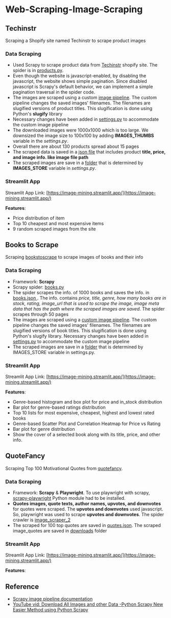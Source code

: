# Web-Scraping-Image-Scraping

## Techinstr
Scraping a Shopify site named Techinstr to scrape product images

### Data Scraping

- Used Scrapy to scrape product data from [Techinstr](https://techinstr.myshopify.com/collections/all) shopify site. The spider is in [products.py](https://github.com/rukshar69/Web-Scraping-Shopify-Image-Scraping/blob/main/techinstr/techinstr/spiders/products.py). 
- Even though the website is javascript-enabled, by disabling the javascript, the website shows simple pagination. Since disabled javascript is Scrapy's default behavior, we can implement a simple pagination traversal in the spider code.
- The images are scraped using a custom [image pipeline](https://github.com/rukshar69/Web-Scraping-Shopify-Image-Scraping/blob/main/techinstr/techinstr/pipelines.py). The custom pipeline changes the saved images' filenames. The filenames are slugified versions of product titles. This slugification is done using Python's **slugify** library
- Necessary changes have been added in [settings.py](https://github.com/rukshar69/Web-Scraping-Shopify-Image-Scraping/blob/main/techinstr/techinstr/settings.py) to accommodate the custom image pipeline
- The downloaded images were 1000x1000 which is too large. We downsized the image size to 100x100 by adding **IMAGES_THUMBS** variable in the *settings.py*. 
- Overall there are about 130 products spread about 15 pages
- The scraped data is saved in a [json file](https://github.com/rukshar69/Web-Scraping-Shopify-Image-Scraping/blob/main/techinstr/products.json) that  includes product **title, price, and image info. like image file path**
- The scraped images are save in a [folder](https://github.com/rukshar69/Web-Scraping-Shopify-Image-Scraping/tree/main/techinstr/product_images) that is determined by **IMAGES_STORE** variable in *settings.py*.

### Streamlit App

Streamlit App Link: [https://image-mining.streamlit.app/](https://image-mining.streamlit.app/)

**Features**:

- Price distribution of item
- Top 10 cheapest and most expensive items
- 9 random scraped images from the site


## Books to Scrape

Scraping [bookstoscrape](http://books.toscrape.com/index.html) to scrape images of books and their info


### Data Scraping
- Framework: **Scrapy** 
- Scrapy spider: [books.py](https://github.com/rukshar69/Web-Scraping-Shopify-Image-Scraping/tree/main/bookstoscrape/bookstoscrape/spiders)
- The spider scrapes the info. of 1000 books and saves the info. in [books.json ](https://github.com/rukshar69/Web-Scraping-Shopify-Image-Scraping/blob/main/bookstoscrape/books.json). The info. contains *price, title, genre, how many books are in stock, rating, image_url that is used to scrape the image, image meta data that has the path where the scraped images are saved*. The spider scrapes through 50 pages
- The images are scraped using a [custom image pipeline](https://github.com/rukshar69/Web-Scraping-Shopify-Image-Scraping/blob/main/bookstoscrape/bookstoscrape/pipelines.py). The custom pipeline changes the saved images' filenames. The filenames are slugified versions of book titles. This slugification is done using Python's slugify library. Necessary changes have been added in [settings.py](https://github.com/rukshar69/Web-Scraping-Shopify-Image-Scraping/blob/main/bookstoscrape/bookstoscrape/settings.py) to accommodate the custom image pipeline
- The scraped images are save in a [folder](https://github.com/rukshar69/Web-Scraping-Shopify-Image-Scraping/tree/main/bookstoscrape/book_images/full) that is determined by IMAGES_STORE variable in settings.py.

### Streamlit App

Streamlit App Link: [https://image-mining.streamlit.app/](https://image-mining.streamlit.app/)

**Features**:

- Genre-based histogram and box plot for price and in_stock distribution
- Bar plot for genre-based ratings distribution
- Top 10 lists for most expensive, cheapest, highest and lowest rated books
- Genre-based Scatter Plot and Correlation Heatmap for Price vs Rating
- Bar plot for genre distribution
- Show the cover of a selected book along with its title, price, and other info.


## QuoteFancy

Scraping Top 100 Motivational Quotes from [quotefancy](https://quotefancy.com/motivational-quotes).

### Data Scraping
- Framework: **Scrapy** & **Playwright**. To use playwright with scrapy, [scrapy-playwright](https://github.com/scrapy-plugins/scrapy-playwright) Python module had to be installed. 
- **Quotes images, quote texts, author names, upvotes, and downvotes** for quotes were scraped. The **upvotes and downvotes** used javascript. So, playwright was used to scrape **upvotes and downvotes**. The spider crawler is [image_scraper_2](https://github.com/rukshar69/Web-Scraping-Shopify-Image-Scraping/blob/main/quotefancy/quotefancy/spiders/quote_images_2.py)
- The scraped for 100 top quotes are saved in [quotes.json](https://github.com/rukshar69/Web-Scraping-Shopify-Image-Scraping/blob/main/quotefancy/quotes.json). The scraped image_quotes are saved in [downloads](https://github.com/rukshar69/Web-Scraping-Shopify-Image-Scraping/tree/main/quotefancy/downloads) folder

### Streamlit App

Streamlit App Link: [https://image-mining.streamlit.app/](https://image-mining.streamlit.app/)

**Features**:


## Reference
- [Scrapy image pipeline documentation](https://docs.scrapy.org/en/latest/topics/media-pipeline.html)
- [YouTube vid: Download All Images and other Data -Python Scrapy New Easier Method using Python Scrapy](https://www.youtube.com/watch?v=2BsvriLQuOs) 